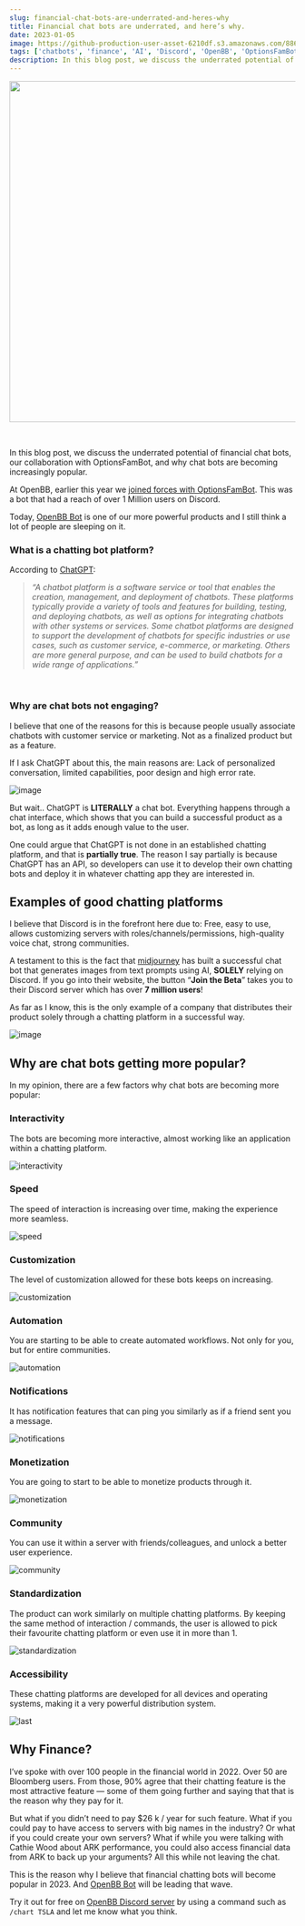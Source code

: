```yaml
---
slug: financial-chat-bots-are-underrated-and-heres-why
title: Financial chat bots are underrated, and here’s why.
date: 2023-01-05
image: https://github-production-user-asset-6210df.s3.amazonaws.com/88618738/280554064-a1352f75-9bfd-4a70-8129-d72bc4e720b5.png
tags: ['chatbots', 'finance', 'AI', 'Discord', 'OpenBB', 'OptionsFamBot']
description: In this blog post, we discuss the underrated potential of financial chat bots, our collaboration with OptionsFamBot, and why chat bots are becoming increasingly popular.
---
```


<p align="center">
    <img width="600" src="https://github-production-user-asset-6210df.s3.amazonaws.com/88618738/280554064-a1352f75-9bfd-4a70-8129-d72bc4e720b5.png"/>
</p>

<br />

In this blog post, we discuss the underrated potential of financial chat bots, our collaboration with OptionsFamBot, and why chat bots are becoming increasingly popular.

<!-- truncate -->

<div style={{borderTop: '1px solid #21af90', margin: '1.5em 0'}} />

At OpenBB, earlier this year we [joined forces with OptionsFamBot](https://openbb.co/products/bot). This was a bot that had a reach of over 1 Million users on Discord.

Today, [OpenBB Bot](https://openbb.co/products/bot) is one of our more powerful products and I still think a lot of people are sleeping on it.

### What is a chatting bot platform?

According to [ChatGPT](https://chat.openai.com/chat):

> _“A chatbot platform is a software service or tool that enables the creation, management, and deployment of chatbots. These platforms typically provide a variety of tools and features for building, testing, and deploying chatbots, as well as options for integrating chatbots with other systems or services. Some chatbot platforms are designed to support the development of chatbots for specific industries or use cases, such as customer service, e-commerce, or marketing. Others are more general purpose, and can be used to build chatbots for a wide range of applications.”_

<br />

### Why are chat bots not engaging?

I believe that one of the reasons for this is because people usually associate chatbots with customer service or marketing. Not as a finalized product but as a feature.

If I ask ChatGPT about this, the main reasons are: Lack of personalized conversation, limited capabilities, poor design and high error rate.

![image](https://github.com/Meg1211/my-website/assets/88618738/fb23b0b4-70db-42c4-91be-00acec6cb57e)

But wait.. ChatGPT is **LITERALLY** a chat bot. Everything happens through a chat interface, which shows that you can build a successful product as a bot, as long as it adds enough value to the user.

One could argue that ChatGPT is not done in an established chatting platform, and that is **partially true**. The reason I say partially is because ChatGPT has an API, so developers can use it to develop their own chatting bots and deploy it in whatever chatting app they are interested in.

## Examples of good chatting platforms

I believe that Discord is in the forefront here due to: Free, easy to use, allows customizing servers with roles/channels/permissions, high-quality voice chat, strong communities.

A testament to this is the fact that [midjourney](https://midjourney.com/) has built a successful chat bot that generates images from text prompts using AI, **SOLELY** relying on Discord. If you go into their website, the button “**Join the Beta**” takes you to their Discord server which has over **7 million users**!

As far as I know, this is the only example of a company that distributes their product solely through a chatting platform in a successful way.

![image](https://github.com/Meg1211/my-website/assets/88618738/514207d5-12cb-4103-8437-5883c4fd1d8f)

## Why are chat bots getting more popular?

In my opinion, there are a few factors why chat bots are becoming more popular:

### Interactivity

The bots are becoming more interactive, almost working like an application within a chatting platform.

![interactivity](https://github.com/DidierRLopes/my-website/assets/25267873/5986adc9-66d3-45cb-80b1-ddf2419eaacf)

### Speed

The speed of interaction is increasing over time, making the experience more seamless.

![speed](https://github.com/DidierRLopes/my-website/assets/25267873/c90f5a56-1bd5-4ed7-92ce-69bb730e8434)

### Customization

The level of customization allowed for these bots keeps on increasing.

![customization](https://github.com/DidierRLopes/my-website/assets/25267873/9107c913-c619-4e95-adef-16171e32da9f)

### Automation

You are starting to be able to create automated workflows. Not only for you, but for entire communities.

![automation](https://github.com/DidierRLopes/my-website/assets/25267873/05f5b4ee-09cc-4d30-b72a-3fa6e766a348)

### Notifications

It has notification features that can ping you similarly as if a friend sent you a message.

![notifications](https://github.com/DidierRLopes/my-website/assets/25267873/ecd85467-e63c-4093-b185-deb5a3967905)

### Monetization

You are going to start to be able to monetize products through it.

![monetization](https://github.com/DidierRLopes/my-website/assets/25267873/ecdfd4f4-ef5e-4e2e-a8f9-c6d0152e317a)

### Community

You can use it within a server with friends/colleagues, and unlock a better user experience.

![community](https://github.com/DidierRLopes/my-website/assets/25267873/a36bd629-813f-4678-b6bf-6008cdc7b8f5)

### Standardization

The product can work similarly on multiple chatting platforms. By keeping the same method of interaction / commands, the user is allowed to pick their favourite chatting platform or even use it in more than 1.

![standardization](https://github.com/DidierRLopes/my-website/assets/25267873/533b579d-9283-4d0e-a1bf-bd233ce2814f)

### Accessibility

These chatting platforms are developed for all devices and operating systems, making it a very powerful distribution system.

![last](https://github.com/DidierRLopes/my-website/assets/25267873/0d240921-fde4-4f38-98a9-fa68911d6344)

## Why Finance?

I’ve spoke with over 100 people in the financial world in 2022. Over 50 are Bloomberg users. From those, 90% agree that their chatting feature is the most attractive feature — some of them going further and saying that that is the reason why they pay for it.

But what if you didn’t need to pay $26 k / year for such feature. What if you could pay to have access to servers with big names in the industry? Or what if you could create your own servers? What if while you were talking with Cathie Wood about ARK performance, you could also access financial data from ARK to back up your arguments? All this while not leaving the chat.

This is the reason why I believe that financial chatting bots will become popular in 2023. And [OpenBB Bot](https://openbb.co/products/bot) will be leading that wave.

Try it out for free on [OpenBB Discord server](https://openbb.co/discord) by using a command such as `/chart TSLA` and let me know what you think.